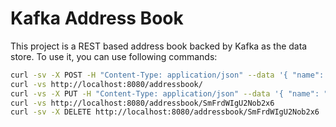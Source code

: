 # Kafka Address Book

This project is a REST based address book backed by Kafka as the data store. To use it, you can use following commands:

```bash
curl -sv -X POST -H "Content-Type: application/json" --data '{ "name": "Jakub Scholz", "address": "Some address" }' http://localhost:8080/addressbook/
curl -vs http://localhost:8080/addressbook/
curl -vs -X PUT -H "Content-Type: application/json" --data '{ "name": "Jakub Scholz", "address": "Some other address" }' http://localhost:8080/addressbook/SmFrdWIgU2Nob2x6
curl -vs http://localhost:8080/addressbook/SmFrdWIgU2Nob2x6
curl -sv -X DELETE http://localhost:8080/addressbook/SmFrdWIgU2Nob2x6
```